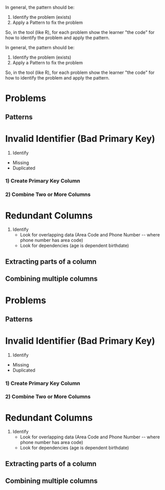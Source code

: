 In general, the pattern should be:

1) Identify the problem (exists)
2) Apply a Pattern to fix the problem

So, in the tool (like R), for each problem show the learner "the code" for how to identify the problem and apply the pattern.


In general, the pattern should be:

1) Identify the problem (exists)
2) Apply a Pattern to fix the problem

So, in the tool (like R), for each problem show the learner "the code" for how to identify the problem and apply the pattern.




# Problems
## Patterns


# Invalid Identifier (Bad Primary Key)
1) Identify
* Missing
* Duplicated

### 1) Create Primary Key Column

### 2) Combine Two or More Columns



# Redundant Columns

1) Identify
	* Look for overlapping data  (Area Code and Phone Number -- where phone number has area code)
	* Look for dependencies (age is dependent birthdate)



## Extracting parts of a column


## Combining multiple columns


# Problems
## Patterns


# Invalid Identifier (Bad Primary Key)
1) Identify
* Missing
* Duplicated

### 1) Create Primary Key Column

### 2) Combine Two or More Columns



# Redundant Columns

1) Identify
	* Look for overlapping data  (Area Code and Phone Number -- where phone number has area code)
	* Look for dependencies (age is dependent birthdate)



## Extracting parts of a column


## Combining multiple columns
